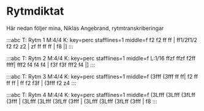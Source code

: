 ---
---

# Rytmdiktat
Här nedan följer mina, Niklas Angebrand, rytmtranskriberingar

:::abc
T: Rytm 1
M:4/4
K: key=perc stafflines=1 middle=f
f2 f2 ff ff | ff1/2f1/2 f2 f2 z2 | zf ff ff ff | f8 |]
:::

:::abc
T: Rytm 2
M:4/4
K: key=perc stafflines=1 middle=f
L:1/16
ffzf ffzf f2ff ffff| fff2 f4 f4 f4 | f3f f3f fff2 f4 |]
:::

:::abc
T: Rytm 3
M:4/4
K: key=perc stafflines=1 middle=f
(3fff (3fff ff ff| f2 ff ff ff | ff f2 f3f | (3fff f2 z4
:::

:::abc
T: Rytm 4
M:4/4
K: key=perc stafflines=1 middle=f
(3Lfff (3Lfff (3fLff (3fff | (3Lfff (3Lfff (3fLff (3fff | (3Lfff (3Lfff (3fLff (3fff | f8
:::

